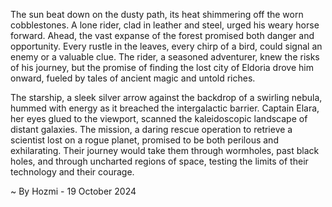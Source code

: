 
The sun beat down on the dusty path, its heat shimmering off the worn cobblestones. A lone rider, clad in leather and steel, urged his weary horse forward. Ahead, the vast expanse of the forest promised both danger and opportunity. Every rustle in the leaves, every chirp of a bird, could signal an enemy or a valuable clue. The rider, a seasoned adventurer, knew the risks of his journey, but the promise of finding the lost city of Eldoria drove him onward, fueled by tales of ancient magic and untold riches.

The starship, a sleek silver arrow against the backdrop of a swirling nebula, hummed with energy as it breached the intergalactic barrier. Captain Elara, her eyes glued to the viewport, scanned the kaleidoscopic landscape of distant galaxies. The mission, a daring rescue operation to retrieve a scientist lost on a rogue planet, promised to be both perilous and exhilarating. Their journey would take them through wormholes, past black holes, and through uncharted regions of space, testing the limits of their technology and their courage. 

~ By Hozmi - 19 October 2024
